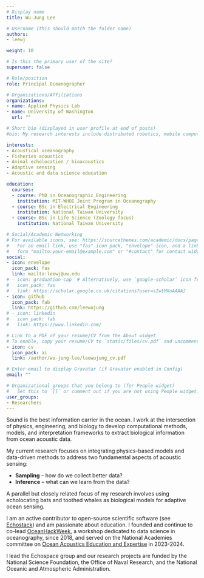 ```yaml
---
# Display name
title: Wu-Jung Lee

# Username (this should match the folder name)
authors:
- leewj

weight: 10

# Is this the primary user of the site?
superuser: false

# Role/position
role: Principal Oceanographer

# Organizations/Affiliations
organizations:
- name: Applied Physics Lab
- name: University of Washington
  url: ""

# Short bio (displayed in user profile at end of posts)
#bio: My research interests include distributed robotics, mobile computing and programmable matter.

interests:
- Acoustical oceanography
- Fisheries acoustics
- Animal echolocation / bioacoustics
- Adaptive sensing
- Acoustic and data science education

education:
  courses:
  - course: PhD in Oceanographic Engineering
    institution: MIT-WHOI Joint Program in Oceanography
  - course: BSc in Electrical Engineering
    institution: National Taiwan University
  - course: BSc in Life Science (Zoology focus)
    institution: National Taiwan University

# Social/Academic Networking
# For available icons, see: https://sourcethemes.com/academic/docs/page-builder/#icons
#   For an email link, use "fas" icon pack, "envelope" icon, and a link in the
#   form "mailto:your-email@example.com" or "#contact" for contact widget.
social:
- icon: envelope
  icon_pack: fas
  link: mailto:leewj@uw.edu
# - icon: graduation-cap  # Alternatively, use `google-scholar` icon from `ai` icon pack
#   icon_pack: fas
#   link: https://scholar.google.co.uk/citations?user=sIwtMXoAAAAJ
- icon: github
  icon_pack: fab
  link: https://github.com/leewujung
# - icon: linkedin
#   icon_pack: fab
#   link: https://www.linkedin.com/

# Link to a PDF of your resume/CV from the About widget.
# To enable, copy your resume/CV to `static/files/cv.pdf` and uncomment the lines below.
- icon: cv
  icon_pack: ai
  link: /author/wu-jung-lee/leewujung_cv.pdf

# Enter email to display Gravatar (if Gravatar enabled in Config)
email: ""

# Organizational groups that you belong to (for People widget)
#   Set this to `[]` or comment out if you are not using People widget.
user_groups:
- Researchers
---
```


Sound is the best information carrier in the ocean. I work at the intersection of physics, engineering, and biology to develop computational methods, models, and interpretation frameworks to extract biological information from ocean acoustic data. 

My current research focuses on integrating physics-based models and data-driven methods to address two fundamental aspects of acoustic sensing:

* **Sampling** – how do we collect better data?
* **Inference** – what can we learn from the data?

A parallel but closely related focus of my research involves using echolocating bats and toothed whales as biological models for adaptive ocean sensing.

I am an active contributor to open-source scientific software (see [Echostack](https://proceedings.scipy.org/articles/WXRH8633)) and am passionate about education. I founded and continue to co-lead [OceanHackWeek](https://oceanhackweek.github.io/), a workshop dedicated to data science in oceanography, since 2018, and served on the National Academies committee on [Ocean Acoustics Education and Expertise](https://www.nationalacademies.org/our-work/ocean-acoustics-education-and-expertise) in 2023-2024.

I lead the Echospace group and our research projects are funded by the National Science Foundation, the Office of Naval Research, and the National Oceanic and Atmospheric Administration.
